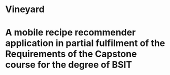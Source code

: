 ﻿# Vineyard
# A mobile recipe recommender application in partial fulfilment of the Requirements of the Capstone course for the degree of BSIT
